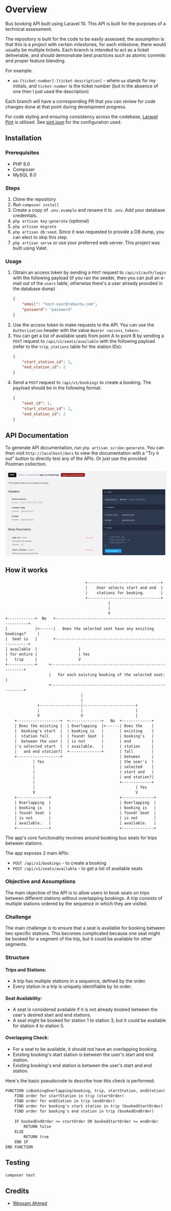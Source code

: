 # Overview

Bus booking API built using Laravel 10. This API is built for the purposes of a technical assessment.

The repository is built for the code to be easily assessed, the assumption is that this is a project
with certain milestones, for each milestone, there would usually be multiple tickets. Each branch is 
intended to act as a ticket deliverable, and should demonstrate best practices such as atomic commits 
and proper feature blending.

For example:
- `wa-[ticket-number]-[ticket-description]` - where `wa` stands for my initials, and `ticket-number` is the ticket number (but in the absence of one then I just used the description)

Each branch will have a corresponding PR that you can review for code changes done at that point during development progress.

For code styling and ensuring consistency across the codebase, [Laravel Pint](https://laravel.com/docs/10.x/pint) is utilized.
See [pint.json](pint.json) for the configuration used.

## Installation

### Prerequisites
- PHP 8.0
- Composer
- MySQL 8.0

### Steps
1. Clone the repository
2. Run `composer install`
3. Create a copy of `.env.example` and rename it to `.env`. Add your database credentials.
4. `php artisan key:generate` (optional)
5. `php artisan migrate`
6. `php artisan db:seed`. Since it was requested to provide a DB dump, you can elect to skip this step.
7. `php artisan serve` or use your preferred web server. This project was built using Valet.

### Usage

1. Obtain an access token by sending a `POST` request to `/api/v1/auth/login` with the following payload (if you ran the seeder, then you can pull an e-mail out of the `users` table, otherwise there's a user already provided in the database dump)
    ```json
    {
        "email": "test-user@robusta.com", 
        "password": "password"
    }
    ```
2. Use the access token to make requests to the API. You can use the `Authorization` header with the value `Bearer <access_token>`.
3. You can get a list of available seats from point A to point B by sending a `POST` request to `/api/v1/seats/available` with the following payload (refer to the `trip_stations` table for the station IDs):
    ```json
    {
        "start_station_id": 1,
        "end_station_id": 2
    }
    ```
4. Send a `POST` request to `/api/v1/bookings` to create a booking. The payload should be in the following format:
    ```json
    {
        "seat_id": 1,
        "start_station_id": 1,
        "end_station_id": 2
    }
    ```

## API Documentation

To generate API documentation, run `php artisan scribe:generate`. You can then visit `http://localhost/docs` to view the documentation with a "Try it out" button to directly test 
any of the APIs. Or just use the provided Postman collection.

![API Documentation](docs.png)

## How it works

```plaintext
                                   +--------------------------------+
                                   |    User selects start and end  |
                                   |    stations for booking.       |
                                   +--------------------------------+
                                             |
                                             |
                                             V
+------------+  No   +----------------------------------------------------------+
|            |<------|   Does the selected seat have any existing bookings?     |
|  Seat is   |       +----------------------------------------------------------+
| available  |                  |
| for entire |                  | Yes
|   trip     |                  V
+------------+     +----------------------------------------------------------+
                   |   For each existing booking of the selected seat:        |
                   +----------------------------------------------------------+
                                 |
                                 |          
              +------------------|-----------------------+
              |                  |                       |
              V                  V                       |
    +-------------------+  +--------------+   No  +-------------+
    | Does the existing |  | Overlapping  |<------| Does the    |
    |  booking's start  |  | booking is   |       | existing    |
    |  station fall     |  | found! Seat  |       | booking's   |
    |  between the user |  | is not       |       | end         |
    |'s selected start  |  | available.   |       | station     |
    |   and end station?|  +--------------+       | fall        |
    +-------------------+                         | between     |
            | Yes                                 | the user's  |
            |                                     | selected    |
            |                                     | start and   |
            |                                     | end station?|
            |                                     +-------------+
            |                                            | Yes
            V                                            V
    +--------------+                              +--------------+
    | Overlapping  |                              | Overlapping  |
    | booking is   |                              | booking is   |
    | found! Seat  |                              | found! Seat  |
    | is not       |                              | is not       |
    | available.   |                              | available.   |
    +--------------+                              +--------------+
```

The app's core functionality revolves around booking bus seats for trips between stations.

The app exposes 2 main APIs:
- `POST /api/v1/bookings` - to create a booking
- `POST /api/v1/seats/available` - to get a list of available seats

### Objective and Assumptions
The main objective of the API is to allow users to book seats on trips between different stations without overlapping bookings. 
A trip consists of multiple stations ordered by the sequence in which they are visited.

### Challenge
The main challenge is to ensure that a seat is available for booking between two specific stations. 
This becomes complicated because one seat might be booked for a segment of the trip, but it could be available for other segments.

### Structure

#### Trips and Stations:

- A trip has multiple stations in a sequence, defined by the order.
- Every station in a trip is uniquely identifiable by its order.

#### Seat Availability:

- A seat is considered available if it is not already booked between the user's desired start and end stations.
- A seat might be booked for station 1 to station 3, but it could be available for station 4 to station 5.

#### Overlapping Check:

- For a seat to be available, it should not have an overlapping booking.
- Existing booking's start station is between the user's start and end station.
- Existing booking's end station is between the user's start and end station.

Here's the basic pseudocode to describe how this check is performed:
    
```
FUNCTION isBookingOverlapping(booking, trip, startStation, endStation)
    FIND order for startStation in trip (startOrder)
    FIND order for endStation in trip (endOrder)
    FIND order for booking's start station in trip (bookedStartOrder)
    FIND order for booking's end station in trip (bookedEndOrder)

    IF bookedEndOrder <= startOrder OR bookedStartOrder >= endOrder
        RETURN false
    ELSE
        RETURN true
    END IF
END FUNCTION
```

## Testing

`composer test`

## Credits
- [Wessam Ahmed](mailto:wessam.ah@outlook.com)
